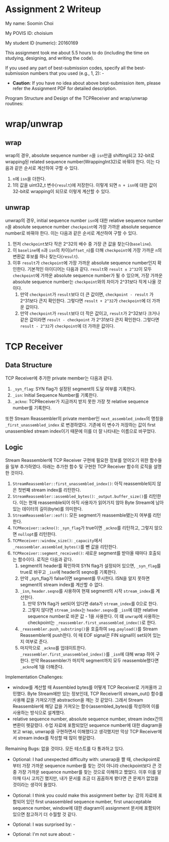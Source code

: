 Assignment 2 Writeup
=============

My name: Soomin Choi

My POVIS ID: choisium

My student ID (numeric): 20160169

This assignment took me about 5.5 hours to do (including the time on studying, designing, and writing the code).

If you used any part of best-submission codes, specify all the best-submission numbers that you used (e.g., 1, 2): -

- **Caution**: If you have no idea about above best-submission item, please refer the Assignment PDF for detailed description.

Program Structure and Design of the TCPReceiver and wrap/unwrap routines:
# wrap/unwrap
## wrap
wrap의 경우, absolute sequence number `n`을 `isn`만큼 shifting되고 32-bit로 wrapping된 related sequence number(WrappingInt32)로 바꿔야 한다. 이는 다음과 같은 순서로 계산하여 구할 수 있다.
1. `n`에 `isn`을 더한다.
2. 1의 값을 uint32_t 변수(`result`)에 저장한다. 이렇게 되면 `n + isn`에 대한 값이 32-bit로 wrapping이 되므로 이렇게 계산할 수 있다.

## unwrap
unwrap의 경우, initial sequence number `isn`에 대한 relative sequence number `n`을 absolute sequence number `checkpoint`에 가장 가까운 absolute sequence number로 바꿔야 한다. 이는 다음과 같은 순서로 계산하여 구할 수 있다.
1. 먼저 `checkpoint`보다 작은 2^32의 배수 중 가장 큰 값을 찾는다(`baseline`).
2. 이 `baseline`에 `n`과 `isn`의 차이(`offset_n`)를 더해 `checkpoint`에 가장 가까운 `n`의 변환값 후보를 하나 찾는다(`result`).
3. 이후 `result`가 `checkpoint`에 가장 가까운 absolute sequence number인지 확인한다. 기본적인 아이디어는 다음과 같다. `result`와 `result ± 2^32`이 모두 `checkpoint`에 가까운 absolute sequence number가 될 수 있으며, 가장 가까운 absolute sequence number는 `checkpoint`와의 차이가 2^31보다 작게 나올 것이다.  
    1. 만약 `checkpoint`가 `result`보다 더 큰 값이면, `checkpoint - result` 가 2^31보다 큰지 확인한다. 그렇다면 `result + 2^32`가 `checkpoint`에 더 가까운 값이다.  
    2. 만약 `checkpoint`가 `result`보다 더 작은 값이고, `result`가 2^32보다 크거나 같은 값이라면 `result - checkpoint` 가 2^31보다 큰지 확인한다. 그렇다면 `result - 2^32`가 `checkpoint`에 더 가까운 값이다. 

# TCP Receiver
## Data Structure
TCP Receiver에 추가한 private member는 다음과 같다.
1. `_syn_flag`: SYN flag가 설정된 segment의 도달 여부를 기록한다.
2. `_isn`: Initial Sequence Number를 기록한다.
3. `_ackno`: TCPReceiver가 지금까지 받지 못한 가장 첫 relative sequence number를 기록한다.

또한 Stream Reassembler의 private member인 `next_assembled_index`의 명칭을 `_first_unassembled_index` 로 변경하였다. 기존에 이 변수가 저장하는 값이 first unassembled stream index이기 때문에 이를 더 잘 나타내는 이름으로 바꾸었다.

## Logic
Stream Reassembler에 TCP Receiver 구현에 필요한 정보를 얻어오기 위한 함수들을 일부 추가하였다. 아래는 추가한 함수 및 구현한 TCP Receiver 함수의 로직을 설명한 것이다.

1. `StreamReassembler::first_unassembled_index()`: 아직 reassemble되지 않은 첫번째 stream index를 리턴한다.
2. `StreamReassembler::assembled_bytes()`: `_output.buffer_size()`를 리턴한다. 이는 현재 reassemble되어 아직 사용자가 읽어가지 않아 Byte Stream에 남아 있는 데이터의 길이(byte)를 의미한다.
3. `StreamReassembler::eof()`: 모든 segment가 reassemble됐는지 여부를 리턴한다.
4. `TCPReceiver::ackno()`: `_syn_flag`가 true이면 `_ackno`를 리턴하고, 그렇지 않으면 `nullopt`를 리턴한다.
5. `TCPReceiver::window_size()`: `_capacity`에서 `_reassembler.assembled_bytes()`를 뺀 값을 리턴한다.
6. `TCPReceiver::segment_received()`: 새로운 segment를 받아올 때마다 호출되는 함수이다. 로직은 다음과 같다.
    1. segment의 header를 확인하여 SYN flag가 설정되어 있으면, `_syn_flag`를 true로 바꾸고 `_isn`에 header의 seqno를 기록한다.  
    2. 만약 _syn_flag가 false이면 segment를 무시한다. ISN을 알지 못하면 segment의 stream index를 계산할 수 없다.  
    3. `_isn`, `header.seqno`를 사용하여 현재 segment의 시작    `stream_index`를 계산한다.
        1. 만약 SYN flag가 set되어 있다면 data가 `stream_index`를 0으로 한다.
        2. 그렇지 않다면 `stream_index`는 `header.seqno`를 `_isn`에 대한 relative sequence number로 바꾼 값 - 1을 사용한다. 이 떄 `unwrap`에 사용하는 checkpoint는 `_reassembler.first_unassembled_index()`로 한다.
    4. `_reassembler.push_substring()`을 호출하여 `seg.payload()`를 Stream Reassembler에 push한다. 이 때 EOF signal은 FIN signal이 set되어 있는지 여부로 준다.
    5. 마지막으로 `_ackno`를 업데이트한다. `_reassembler.first_unassembled_index()`를 `_isn`에 대해 wrap 하여 구한다. 만약 Reassembler가 마지막 segment까지 모두 reassemble했다면 `_ackno`에 1을 더해준다.

Implementation Challenges:
- window를 계산할 때 Assembled bytes를 어떻게 TCP Receiver로 가져올까 고민했다. Byte Stream에만 있는 정보인데, TCP Receiver의 stream_out() 함수를 사용해 값을 가져오기엔 abstraction을 깨는 것 같았다. 그래서 Stream Reassembler에 해당 값을 가져오는 함수(assembled_bytes)를 작성하여 이를 사용하는 방식으로 설계했다.
- relative sequence number, absolute sequence number, stream index간의 변환이 헷갈렸다. 수업 자료에 포함되었던 sequence number에 대한 diagram을 보고 wrap, unwrap을 구현하면서 이해했다고 생각했지만 막상 TCP Receiver에서 stream index를 작성할 때 많이 헷갈렸다.

Remaining Bugs: 없을 것이다. 모든 테스트를 다 통과하고 있다.

- Optional: I had unexpected difficulty with: unwrap을 짤 때, checkpoint로부터 가장 가까운 sequence number를 찾는 것이 아니라 checkpoint보다 큰 것 중 가장 가까운 sequence number를 찾는 것으로 이해하고 짰었다. 이후 이를 알아채 다시 고치긴 했지만, 내가 문서를 조금 더 꼼꼼하게 봤다면 큰 문제가 없었을 것이라는 생각이 들었다.

- Optional: I think you could make this assignment better by: 강의 자료에 포함되어 있던 first unassembled sequence number, first unacceptable sequence number, window에 대한 diagram이 assignment 문서에 포함되어 있으면 참고하기 더 수월할 것 같다.

- Optional: I was surprised by: -

- Optional: I'm not sure about: -
